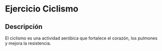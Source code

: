 # Ejercicio Ciclismo

## Descripción
El ciclismo es una actividad aeróbica que fortalece el corazón, los pulmones y mejora la resistencia.


